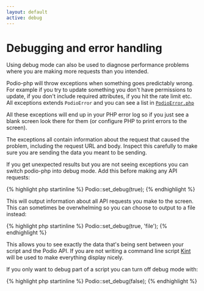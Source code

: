 ```yaml
---
layout: default
active: debug
---
```

# Debugging and error handling

<span class="note">Using debug mode can also be used to diagnose performance problems where you are making more requests than you intended.</span>

Podio-php will throw exceptions when something goes predictably wrong. For example if you try to update something you don't have permissions to update, if you don't include required attributes, if you hit the rate limit etc. All exceptions extends `PodioError` and you can see a list in [`PodioError.php`](https://github.com/podio/podio-php/blob/master/lib/PodioError.php)

All these exceptions will end up in your PHP error log so if you just see a blank screen look there for them (or configure PHP to print errors to the screen).

The exceptions all contain information about the request that caused the problem, including the request URL and body. Inspect this carefully to make sure you are sending the data you meant to be sending.

If you get unexpected results but you are not seeing exceptions you can switch podio-php into debug mode. Add this before making any API requests:

{% highlight php startinline %}
Podio::set_debug(true);
{% endhighlight %}

This will output information about all API requests you make to the screen. This can sometimes be overwhelming so you can choose to output to a file instead:

{% highlight php startinline %}
Podio::set_debug(true, 'file');
{% endhighlight %}

This allows you to see exactly the data that's being sent between your script and the Podio API. If you are not writing a command line script [Kint](http://raveren.github.io/kint/) will be used to make everything display nicely.

If you only want to debug part of a script you can turn off debug mode with:

{% highlight php startinline %}
Podio::set_debug(false);
{% endhighlight %}
